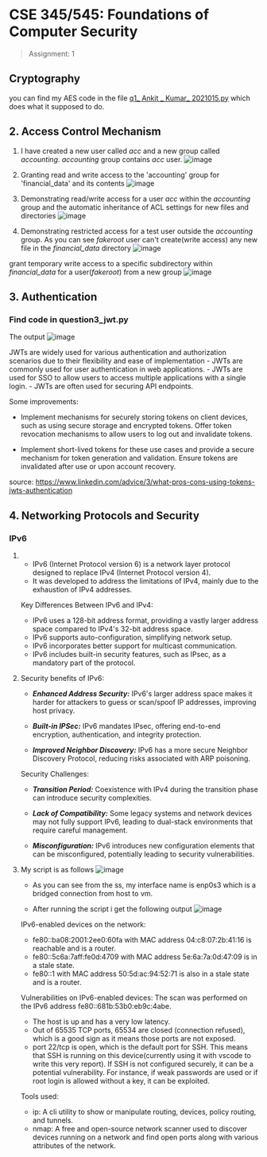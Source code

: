 # CSE 345/545: Foundations of Computer Security
> Assignment: 1

## Cryptography
you can find my AES code in the file [q1_ Ankit _ Kumar_ 2021015.py](/q1_Ankit_Kumar_2021015.py) which does what it supposed to do. 


## 2. Access Control Mechanism
1. I have created a new user called *acc* and a new group called *accounting*. *accounting* group contains *acc* user.
 ![image](Images/1.png)



2. Granting read and write access to the 'accounting' group for 'financial_data' and its contents
![image](Images/0.png)

3. Demonstrating read/write access for a user *acc* within the *accounting* group and the automatic inheritance of ACL settings for new files and directories
![image](Images/3.png)

4. Demonstrating restricted access for a test user outside the *accounting* group. As you can see *fakeroot* user can't create(write access) any new file in the *financial_data* directory
![image](Images/4.png)

grant temporary write access to a specific subdirectory within *financial_data* for a user(*fakeroot*) from a new group
![image](Images/5.png)


## 3. Authentication

### Find code in question3_jwt.py

The output 
![image](Images/8.png)

JWTs are widely used for various authentication and authorization scenarios due to their flexibility and ease of implementation
    - JWTs are commonly used for user authentication in web applications.
    - JWTs are used for SSO to allow users to access multiple applications with a single login.
    - JWTs are often used for securing API endpoints.

Some improvements:
- Implement mechanisms for securely storing tokens on client devices, such as using secure storage and encrypted tokens. Offer token revocation mechanisms to allow users to log out and invalidate tokens.

- Implement short-lived tokens for these use cases and provide a secure mechanism for token generation and validation. Ensure tokens are invalidated after use or upon account recovery.

source: https://www.linkedin.com/advice/3/what-pros-cons-using-tokens-jwts-authentication


## 4. Networking Protocols and Security

### IPv6

1.  
    - IPv6 (Internet Protocol version 6) is a network layer protocol designed to replace IPv4 (Internet Protocol version 4).
    - It was developed to address the limitations of IPv4, mainly due to the exhaustion of IPv4 addresses.

    Key Differences Between IPv6 and IPv4:
    - IPv6 uses a 128-bit address format, providing a vastly larger address space compared to IPv4's 32-bit address space.
    - IPv6 supports auto-configuration, simplifying network setup.
    - IPv6 incorporates better support for multicast communication.
    - IPv6 includes built-in security features, such as IPsec, as a mandatory part of the protocol.

2. 
    Security benefits of IPv6:
    - _**Enhanced Address Security:**_ IPv6's larger address space makes it harder for attackers to guess or scan/spoof IP addresses, improving host privacy.

    - **_Built-in IPSec:_** IPv6 mandates IPsec, offering end-to-end encryption, authentication, and integrity protection.

    - **_Improved Neighbor Discovery:_** IPv6 has a more secure Neighbor Discovery Protocol, reducing risks associated with ARP poisoning.

    Security Challenges:
    - _**Transition Period:**_ Coexistence with IPv4 during the transition phase can introduce security complexities.

    - _**Lack of Compatibility:**_ Some legacy systems and network devices may not fully support IPv6, leading to dual-stack environments that require careful management.

    - **_Misconfiguration:_** IPv6 introduces new configuration elements that can be misconfigured, potentially leading to security vulnerabilities.

3. My script is as follows
    ![image](Images/6.png)

    - As you can see from the ss, my interface name is enp0s3 which is a bridged connection from host to vm.

    - After running the script i get the following output
    ![image](Images/7.png)

    IPv6-enabled devices on the network:

    - fe80::ba08:2001:2ee0:60fa with MAC address 04:c8:07:2b:41:16 is reachable and is a router.
    - fe80::5c6a:7aff:fe0d:4709 with MAC address 5e:6a:7a:0d:47:09 is in a stale state.
    - fe80::1 with MAC address 50:5d:ac:94:52:71 is also in a stale state and is a router.

    Vulnerabilities on IPv6-enabled devices:
    The scan was performed on the IPv6 address fe80::681b:53b0:eb9c:4abe.
    - The host is up and has a very low latency.
    - Out of 65535 TCP ports, 65534 are closed (connection refused), which is a good sign as it means those ports are not exposed.
    - port 22/tcp is open, which is the default port for SSH. This means that SSH is running on this device(currently using it with vscode to write this very report). If SSH is not configured securely, it can be a potential vulnerability. For instance, if weak passwords are used or if root login is allowed without a key, it can be exploited.

    Tools used:
    - ip: A cli utility to show or manipulate routing, devices, policy routing, and tunnels.
    - nmap: A free and open-source network scanner used to discover devices running on a network and find open ports along with various attributes of the network.


